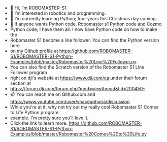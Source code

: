 - 👋 Hi, I’m ROBOMASTER-S1.
- 👀 I’m interested in robotics and programming.
- 🌱 I’m currently learning Python; four years this Christmas day coming.
- 💞️ If anyone wants Python code, Robomaster s1 Python code and Cozmo
- Python code; I have them all. I now have Python code on how to make the 
- Robomaster S1 become a line follower. You can find the Python version here
- on my Github profile at https://github.com/ROBOMASTER-S1/ROBOMASTER-S1-Python-Examples/blob/master/Robomaster%20Line%20Follower.py. 
- You can also find the Scratch version of the Robomaster S1 Line Follower program
- right on dji's website at https://www.dji.com/ca under their forum section at
- https://forum.dji.com/forum.php?mod=viewthread&tid=200450- 
- 📫 You can reach me on Github.com and https://www.youtube.com/user/spaceuphoria/discussion
- While you're at it, why not try out my really cool Robomaster S1 Comes to Life Python program
- example. I'm pretty sure you'll love it.
- Click the link to learn more. https://github.com/ROBOMASTER-S1/ROBOMASTER-S1-Python-Examples/blob/master/Robomaster%20Comes%20to%20Life.py

<!---
ROBOMASTER-S1/ROBOMASTER-S1 is a ✨ special ✨ repository because its `README.md` (this file) appears on your GitHub profile.
You can click the Preview link to take a look at your changes.
--->
